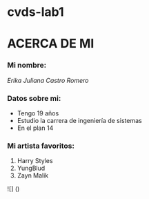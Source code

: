 # cvds-lab1
# ACERCA DE MI 
### Mi nombre:
*Erika Juliana Castro Romero*
### Datos sobre mi:
* Tengo 19 años 
* Estudio la carrera de ingeniería de sistemas 
* En el plan 14 



### Mi artista favoritos:
1. Harry Styles
2. YungBlud 
3. Zayn Malik 

![]
()

